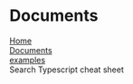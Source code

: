 # Documents  
  [Home](http://www.typescriptlang.org/)  
  [Documents](http://www.typescriptlang.org/docs/home.html)  
  [examples](https://github.com/Microsoft/TypeScriptSamples/)  
  Search Typescript cheat sheet  
  
  
